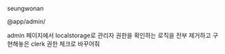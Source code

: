seungwonan

@app/admin/ 

admin 페이지에서 localstorage로 관리자 권한을 확인하는 로직을 전부 제거하고 
구현해놓은 clerk 권한 체크로 바꾸어줘
